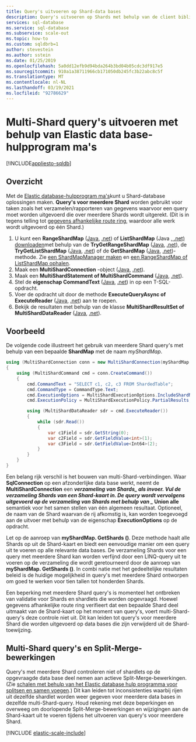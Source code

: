 ```yaml
---
title: Query's uitvoeren op Shard-data bases
description: Query's uitvoeren op Shards met behulp van de client bibliotheek voor Elastic data base.
services: sql-database
ms.service: sql-database
ms.subservice: scale-out
ms.topic: how-to
ms.custom: sqldbrb=1
author: stevestein
ms.author: sstein
ms.date: 01/25/2019
ms.openlocfilehash: 5a0dd12efb9d94bda264b3bd04b05cdc3df917e5
ms.sourcegitcommit: 910a1a38711966cb171050db245fc3b22abc8c5f
ms.translationtype: MT
ms.contentlocale: nl-NL
ms.lasthandoff: 03/19/2021
ms.locfileid: "92786629"
---
```

# <a name="multi-shard-querying-using-elastic-database-tools"></a>Multi-Shard query's uitvoeren met behulp van Elastic data base-hulpprogram ma's
[!INCLUDE[appliesto-sqldb](../includes/appliesto-sqldb.md)]

## <a name="overview"></a>Overzicht

Met de [Elastic database-hulpprogram ma's](elastic-scale-introduction.md)kunt u Shard-database oplossingen maken. **Query's voor meerdere Shard** worden gebruikt voor taken zoals het verzamelen/rapporteren van gegevens waarvoor een query moet worden uitgevoerd die over meerdere Shards wordt uitgerekt. (Dit is in tegens telling tot [gegevens afhankelijke route ring](elastic-scale-data-dependent-routing.md), waardoor alle werk wordt uitgevoerd op één Shard.)

1. U kunt een **RangeShardMap** ([Java](/java/api/com.microsoft.azure.elasticdb.shard.map.rangeshardmap), [.net](/dotnet/api/microsoft.azure.sqldatabase.elasticscale.shardmanagement.rangeshardmap-1)) of **ListShardMap** (Java [, .net) downloaden](/dotnet/api/microsoft.azure.sqldatabase.elasticscale.shardmanagement.listshardmap-1)met [](/java/api/com.microsoft.azure.elasticdb.shard.map.listshardmap)behulp van de **TryGetRangeShardMap** ([Java](/java/api/com.microsoft.azure.elasticdb.shard.mapmanager.shardmapmanager.trygetrangeshardmap), [.net](/dotnet/api/microsoft.azure.sqldatabase.elasticscale.shardmanagement.shardmapmanager.trygetrangeshardmap)), de **TryGetListShardMap** ([Java](/java/api/com.microsoft.azure.elasticdb.shard.mapmanager.shardmapmanager.trygetlistshardmap), [.net](/dotnet/api/microsoft.azure.sqldatabase.elasticscale.shardmanagement.shardmapmanager.trygetlistshardmap)) of de **GetShardMap** ([Java](/java/api/com.microsoft.azure.elasticdb.shard.mapmanager.shardmapmanager.getshardmap), [.net](/dotnet/api/microsoft.azure.sqldatabase.elasticscale.shardmanagement.shardmapmanager.getshardmap))-methode. Zie [een ShardMapManager maken](elastic-scale-shard-map-management.md#constructing-a-shardmapmanager) en [een RangeShardMap of ListShardMap ophalen](elastic-scale-shard-map-management.md#get-a-rangeshardmap-or-listshardmap).
2. Maak een **MultiShardConnection** -object ([Java](/java/api/com.microsoft.azure.elasticdb.query.multishard.multishardconnection), [.net](/dotnet/api/microsoft.azure.sqldatabase.elasticscale.query.multishardconnection)).
3. Maak een **MultiShardStatement of MultiShardCommand** ([Java](/java/api/com.microsoft.azure.elasticdb.query.multishard.multishardstatement), [.net](/dotnet/api/microsoft.azure.sqldatabase.elasticscale.query.multishardcommand)).
4. Stel de **eigenschap CommandText** ([Java](/java/api/com.microsoft.azure.elasticdb.query.multishard.multishardstatement), [.net](/dotnet/api/microsoft.azure.sqldatabase.elasticscale.query.multishardcommand)) in op een T-SQL-opdracht.
5. Voer de opdracht uit door de methode **ExecuteQueryAsync of ExecuteReader** ([Java](/java/api/com.microsoft.azure.elasticdb.query.multishard.multishardstatement.executeQueryAsync), [.net](/dotnet/api/microsoft.azure.sqldatabase.elasticscale.query.multishardcommand)) aan te roepen.
6. Bekijk de resultaten met behulp van de klasse **MultiShardResultSet of MultiShardDataReader** ([Java](/java/api/com.microsoft.azure.elasticdb.query.multishard.multishardresultset), [.net](/dotnet/api/microsoft.azure.sqldatabase.elasticscale.query.multisharddatareader)).

## <a name="example"></a>Voorbeeld

De volgende code illustreert het gebruik van meerdere Shard query's met behulp van een bepaalde **ShardMap** met de naam *myShardMap*.

```csharp
using (MultiShardConnection conn = new MultiShardConnection(myShardMap.GetShards(), myShardConnectionString))
{
    using (MultiShardCommand cmd = conn.CreateCommand())
    {
        cmd.CommandText = "SELECT c1, c2, c3 FROM ShardedTable";
        cmd.CommandType = CommandType.Text;
        cmd.ExecutionOptions = MultiShardExecutionOptions.IncludeShardNameColumn;
        cmd.ExecutionPolicy = MultiShardExecutionPolicy.PartialResults;

        using (MultiShardDataReader sdr = cmd.ExecuteReader())
        {
            while (sdr.Read())
            {
                var c1Field = sdr.GetString(0);
                var c2Field = sdr.GetFieldValue<int>(1);
                var c3Field = sdr.GetFieldValue<Int64>(2);
            }
        }
    }
}
```

Een belang rijk verschil is het bouwen van multi-Shard-verbindingen. Waar **SqlConnection** op een afzonderlijke data base werkt, neemt de **MultiShardConnection** een **_verzameling van Shards_*_ als invoer. Vul de verzameling Shards van een Shard-kaart in. De query wordt vervolgens uitgevoerd op de verzameling van Shards met behulp van _* Union alle** semantiek voor het samen stellen van één algemeen resultaat. Optioneel, de naam van de Shard waarvan de rij afkomstig is, kan worden toegevoegd aan de uitvoer met behulp van de eigenschap **ExecutionOptions** op de opdracht.

Let op de aanroep van **myShardMap. GetShards ()**. Deze methode haalt alle Shards op uit de Shard-kaart en biedt een eenvoudige manier om een query uit te voeren op alle relevante data bases. De verzameling Shards voor een query met meerdere Shard kan worden verfijnd door een LINQ-query uit te voeren op de verzameling die wordt geretourneerd door de aanroep van **myShardMap. GetShards ()**. In combi natie met het gedeeltelijke resultaten beleid is de huidige mogelijkheid in query's met meerdere Shard ontworpen om goed te werken voor tien tallen tot honderden Shards.

Een beperking met meerdere Shard query's is momenteel het ontbreken van validatie voor Shards en shardlets die worden opgevraagd. Hoewel gegevens afhankelijke route ring verifieert dat een bepaalde Shard deel uitmaakt van de Shard-kaart op het moment van query's, voert multi-Shard-query's deze controle niet uit. Dit kan leiden tot query's voor meerdere Shard die worden uitgevoerd op data bases die zijn verwijderd uit de Shard-toewijzing.

## <a name="multi-shard-queries-and-split-merge-operations"></a>Multi-Shard query's en Split-Merge-bewerkingen

Query's met meerdere Shard controleren niet of shardlets op de opgevraagde data base deel nemen aan actieve Split-Merge-bewerkingen. (Zie [schalen met behulp van het Elastic database hulp programma voor splitsen en samen voegen](elastic-scale-overview-split-and-merge.md).) Dit kan leiden tot inconsistenties waarbij rijen uit dezelfde shardlet worden weer gegeven voor meerdere data bases in dezelfde multi-Shard-query. Houd rekening met deze beperkingen en overweeg om doorlopende Split-Merge-bewerkingen en wijzigingen aan de Shard-kaart uit te voeren tijdens het uitvoeren van query's voor meerdere Shard.

[!INCLUDE [elastic-scale-include](../../../includes/elastic-scale-include.md)]